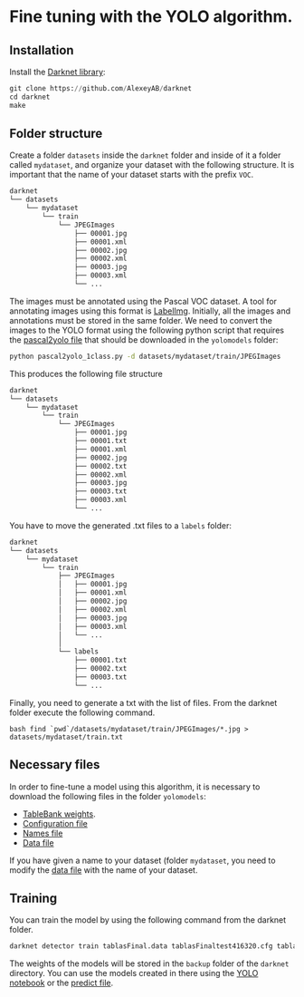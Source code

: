 # Fine tuning with the YOLO algorithm.

## Installation 

Install the [Darknet library](https://pjreddie.com/darknet/yolo/):

```python
git clone https://github.com/AlexeyAB/darknet
cd darknet
make
``` 

## Folder structure

Create a folder ``datasets`` inside the ``darknet`` folder and inside of it a folder called ``mydataset``, and organize your dataset with the following structure. It is important that the name of your dataset starts with the prefix ``VOC``.

```bash
darknet
└── datasets
    └── mydataset
        └── train
            └── JPEGImages
                ├── 00001.jpg
                ├── 00001.xml
                ├── 00002.jpg                
                ├── 00002.xml
                ├── 00003.jpg                                
                ├── 00003.xml
                └── ...
```
The images must be annotated using the Pascal VOC dataset. A tool for annotating images using this format is [LabelImg](https://github.com/tzutalin/labelImg). 
Initially, all the images and annotations must be stored in the same folder. We need to convert the images to the YOLO format using the following python script 
that requires the [pascal2yolo file](../code/yolo/pascal2yolo_1class.py) that should be downloaded in the ``yolomodels`` folder:

```bash
python pascal2yolo_1class.py -d datasets/mydataset/train/JPEGImages 
```

This produces the following file structure
```bash
darknet
└── datasets
    └── mydataset
        └── train
            └── JPEGImages
                ├── 00001.jpg
                ├── 00001.txt
                ├── 00001.xml
                ├── 00002.jpg
                ├── 00002.txt
                ├── 00002.xml
                ├── 00003.jpg                                
                ├── 00003.txt
                ├── 00003.xml
                └── ...
```

You have to move the generated .txt files to a ``labels`` folder:

```bash
darknet
└── datasets
    └── mydataset
        └── train
            ├── JPEGImages
            │   ├── 00001.jpg
            │   ├── 00001.xml
            │   ├── 00002.jpg
            │   ├── 00002.xml
            │   ├── 00003.jpg                                
            │   ├── 00003.xml
            │   └── ...
            │   
            └── labels
                ├── 00001.txt
                ├── 00002.txt
                ├── 00003.txt  
                └── ...
```

Finally, you need to generate a txt with the list of files. From the darknet folder execute the following command.

``bash
find `pwd`/datasets/mydataset/train/JPEGImages/*.jpg > datasets/mydataset/train.txt
``

## Necessary files

In order to fine-tune a model using this algorithm, it is necessary to download the following files in the folder ``yolomodels``:
- [TableBank weights](https://www.dropbox.com/s/jbgosn1t83h1bqi/tablasFinaltrain_10000.weights?dl=1).
- [Configuration file](../code/yolo/tablasFinaltrain416320.cfg)
- [Names file](../code/yolo/vocTablas.names)
- [Data file](../code/yolo/tablasFinal.data)

If you have given a name to your dataset (folder ``mydataset``, you need to modify the [data file](../code/yolo/tablasFinal.data) 
with the name of your dataset. 

## Training

You can train the model by using the following command from the darknet folder. 

```bash
darknet detector train tablasFinal.data tablasFinaltest416320.cfg tablasFinaltrain_10000.weights
```

The weights of the models will be stored in the ``backup`` folder of the ``darknet`` directory. 
You can use the models created in there using the [YOLO notebook](https://colab.research.google.com/drive/19x3FL2vUjF0as6CKrYKmjrqsiiUTjkw6)
or the [predict file](./code/yolo/predict.py).



